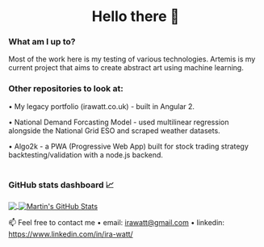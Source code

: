 <h1 align="center"> Hello there 👋 </h1>
<h3>What am I up to? </h3>
Most of the work here is my testing of various technologies. Artemis is my current project that aims to create abstract art using machine learning.
<h3>Other repositories to look at: </h3>

• My legacy portfolio (irawatt.co.uk) - built in Angular 2.

• National Demand Forcasting Model - used multilinear regression 
alongside the National Grid ESO and scraped weather datasets.

• Algo2k - a PWA (Progressive Web App) built for stock trading strategy backtesting/validation with a node.js backend. <br><br>

<h3>GitHub stats dashboard  &#x1f4c8;</h3>

<a href="https://github.com/wisespira/wisespira">
  <img align="center" src="https://github-readme-stats.vercel.app/api/top-langs/?username=wisespira&hide=java,javascript,html&langs_count=6&title_color=ffffff&text_color=c9cacc&icon_color=2bbc8a&bg_color=1d1f21" />
</a>
<a href="https://github.com/wisespira/wisespira">
  <img align="center" src="https://github-readme-stats.vercel.app/api?username=wisespira&show_icons=true&line_height=27&count_private=true&title_color=ffffff&text_color=c9cacc&icon_color=2bbc8a&bg_color=1d1f21" alt="Martin's GitHub Stats" />
</a>



📫 Feel free to contact me
  • email: irawatt@gmail.com
  • linkedin: https://www.linkedin.com/in/ira-watt/


<!--
**wisespira/wisespira** is a ✨ _special_ ✨ repository because its `README.md` (this file) appears on your GitHub profile.

<details>
<summary>Click and check my GitHub stats dashboard  &#x1f4c8;</summary>
</details> 


Here are some ideas to get you started:

- 🔭 I’m currently working on ...
- 🌱 I’m currently learning ...
- 👯 I’m looking to collaborate on ...
- 🤔 I’m looking for help with ...
- 💬 Ask me about ...
- 📫 How to reach me: ...
- 😄 Pronouns: ...
- ⚡ Fun fact: ...
-->
